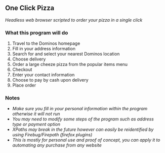 ## One Click Pizza
<i>Headless web browser scripted to order your pizza in a single click</i>

### What this program will do
1. Travel to the Dominos homepage
2. Fill in your address information
3. Search for and select your nearest Dominos location
4. Choose delivery
5. Order a large cheeze pizza from the popular items menu
6. Checkout
7. Enter your contact information
8. Choose to pay by cash upon delivery
9. Place order

### Notes
- <i>Make sure you fill in your personal information within the program otherwise it will not run</i>
- <i>You may need to modify some steps of the program such as address type or payment option</i>
- <i>XPaths may break in the future however can easily be reidentified by using Firebug/Firepath (firefox plugins)</i>
- <i>This is mostly for personal use and proof of concept, you can apply it to automating any purchase from any website</i>
